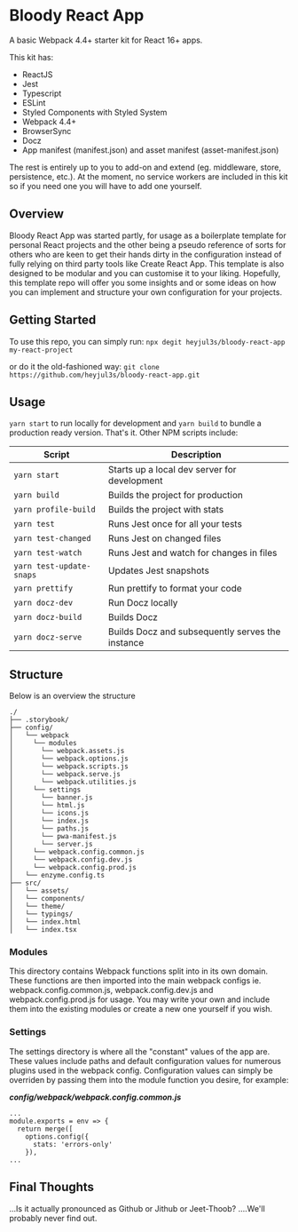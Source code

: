# Bloody React App

A basic Webpack 4.4+ starter kit for React 16+ apps.

This kit has:

- ReactJS
- Jest
- Typescript
- ESLint
- Styled Components with Styled System
- Webpack 4.4+
- BrowserSync
- Docz
- App manifest (manifest.json) and asset manifest (asset-manifest.json)

The rest is entirely up to you to add-on and extend (eg. middleware, store, persistence, etc.). At the moment, no service workers are included in this kit so if you need one you will have to add one yourself.

## Overview

Bloody React App was started partly, for usage as a boilerplate template for personal React projects and the other being a pseudo reference of sorts for others who are keen to get their hands dirty in the configuration instead of fully relying on third party tools like Create React App. This template is also designed to be modular and you can customise it to your liking. Hopefully, this template repo will offer you some insights and or some ideas on how you can implement and structure your own configuration for your projects.

## Getting Started

To use this repo, you can simply run:
`npx degit heyjul3s/bloody-react-app my-react-project`

or do it the old-fashioned way:
`git clone https://github.com/heyjul3s/bloody-react-app.git`

## Usage

`yarn start` to run locally for development and `yarn build` to bundle a production ready version. That's it. Other NPM scripts include:

| Script                   | Description                                      |
| ------------------------ | ------------------------------------------------ |
| `yarn start`             | Starts up a local dev server for development     |
| `yarn build`             | Builds the project for production                |
| `yarn profile-build`     | Builds the project with stats                    |
| `yarn test`              | Runs Jest once for all your tests                |
| `yarn test-changed`      | Runs Jest on changed files                       |
| `yarn test-watch`        | Runs Jest and watch for changes in files         |
| `yarn test-update-snaps` | Updates Jest snapshots                           |
| `yarn prettify`          | Run prettify to format your code                 |
| `yarn docz-dev`          | Run Docz locally                                 |
| `yarn docz-build`        | Builds Docz                                      |
| `yarn docz-serve`        | Builds Docz and subsequently serves the instance |

## Structure

Below is an overview the structure

```
./
├── .storybook/
├── config/
│   └── webpack
│     └── modules
│       └── webpack.assets.js
│       └── webpack.options.js
│       └── webpack.scripts.js
│       └── webpack.serve.js
│       └── webpack.utilities.js
│     └── settings
│       └── banner.js
│       └── html.js
│       └── icons.js
│       └── index.js
│       └── paths.js
│       └── pwa-manifest.js
│       └── server.js
│     └── webpack.config.common.js
│     └── webpack.config.dev.js
│     └── webpack.config.prod.js
│   └── enzyme.config.ts
├── src/
│   └── assets/
│   └── components/
│   └── theme/
│   └── typings/
│   └── index.html
│   └── index.tsx
```

### Modules

This directory contains Webpack functions split into in its own domain. These functions are then imported into the main webpack configs ie. webpack.config.common.js, webpack.config.dev.js and webpack.config.prod.js for usage. You may write your own and include them into the existing modules or create a new one yourself if you wish.

### Settings

The settings directory is where all the "constant" values of the app are. These values include paths and default configuration values for numerous plugins used in the webpack config. Configuration values can simply be overriden by passing them into the module function you desire, for example:

**_config/webpack/webpack.config.common.js_**

```
...
module.exports = env => {
  return merge([
    options.config({
      stats: 'errors-only'
    }),
...
```

## Final Thoughts

...Is it actually pronounced as Github or Jithub or Jeet-Thoob? ....We'll probably never find out.
